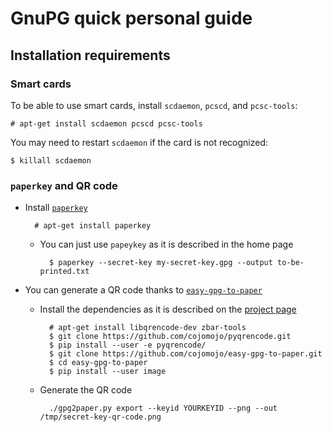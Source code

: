 GnuPG quick personal guide
==========================

## Installation requirements

### Smart cards

To be able to use smart cards, install `scdaemon`, `pcscd`, and `pcsc-tools`:

    # apt-get install scdaemon pcscd pcsc-tools

You may need to restart `scdaemon` if the card is not recognized:

    $ killall scdaemon

### `paperkey` and QR code

- Install [`paperkey`](http://www.jabberwocky.com/software/paperkey/)

        # apt-get install paperkey

  - You can just use `papeykey` as it is described in the home
  page

          $ paperkey --secret-key my-secret-key.gpg --output to-be-printed.txt

- You can generate a QR code thanks to [`easy-gpg-to-paper`](https://github.com/cojomojo/easy-gpg-to-paper)
  - Install the dependencies as it is described on the [project page](https://github.com/cojomojo/easy-gpg-to-paper/blob/45801fafab2213cb77b60ce6a22f938a3d983be0/README.md#dependencies)

          # apt-get install libqrencode-dev zbar-tools
          $ git clone https://github.com/cojomojo/pyqrencode.git
          $ pip install --user -e pyqrencode/
          $ git clone https://github.com/cojomojo/easy-gpg-to-paper.git
          $ cd easy-gpg-to-paper
          $ pip install --user image

  - Generate the QR code

          ./gpg2paper.py export --keyid YOURKEYID --png --out /tmp/secret-key-qr-code.png
